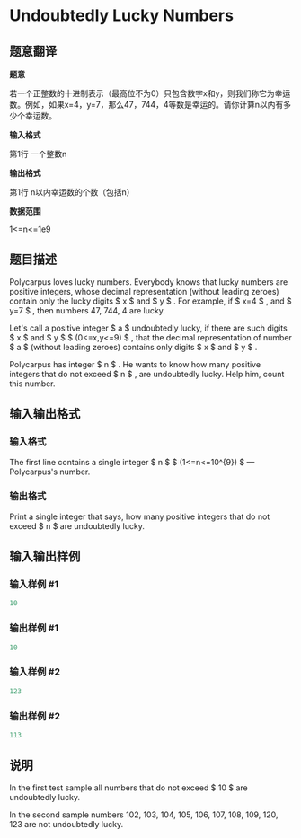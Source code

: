 # Undoubtedly Lucky Numbers

## 题意翻译

**题意**

若一个正整数的十进制表示（最高位不为0）只包含数字x和y，则我们称它为幸运数。例如，如果x=4，y=7，那么47，744，4等数是幸运的。请你计算n以内有多少个幸运数。

**输入格式**

第1行 一个整数n

**输出格式**

第1行 n以内幸运数的个数（包括n）

**数据范围**

1<=n<=1e9

## 题目描述

Polycarpus loves lucky numbers. Everybody knows that lucky numbers are positive integers, whose decimal representation (without leading zeroes) contain only the lucky digits $ x $ and $ y $ . For example, if $ x=4 $ , and $ y=7 $ , then numbers 47, 744, 4 are lucky.

Let's call a positive integer $ a $ undoubtedly lucky, if there are such digits $ x $ and $ y $ $ (0<=x,y<=9) $ , that the decimal representation of number $ a $ (without leading zeroes) contains only digits $ x $ and $ y $ .

Polycarpus has integer $ n $ . He wants to know how many positive integers that do not exceed $ n $ , are undoubtedly lucky. Help him, count this number.

## 输入输出格式

### 输入格式

The first line contains a single integer $ n $ $ (1<=n<=10^{9}) $ — Polycarpus's number.

### 输出格式

Print a single integer that says, how many positive integers that do not exceed $ n $ are undoubtedly lucky.

## 输入输出样例

### 输入样例 #1

```cpp
10

```
### 输出样例 #1

```cpp
10

```
### 输入样例 #2

```cpp
123

```
### 输出样例 #2

```cpp
113

```
## 说明

In the first test sample all numbers that do not exceed $ 10 $ are undoubtedly lucky.

In the second sample numbers 102, 103, 104, 105, 106, 107, 108, 109, 120, 123 are not undoubtedly lucky.

